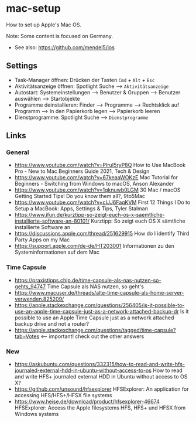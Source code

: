 # mac-setup
How to set up Apple's Mac OS.

Note: Some content is focused on Germany.
- See also: https://github.com/mendel5/ios

## Settings
- Task-Manager öffnen: Drücken der Tasten `Cmd` + `Alt` + `Esc`
- Aktivitätsanzeige öffnen: Spotlight Suche --> `Aktivitätsanzeige`
- Autostart: Systemeinstellungen --> Benutzer & Gruppen --> Benutzer auswählen --> Startobjekte
- Programme deinstallieren: Finder --> Programme --> Rechtsklick auf Programm --> In den Papierkorb legen --> Papierkorb leeren
- Dienstprogramme: Spotlight Suche --> `Dienstprogramme`

## Links
### General
- https://www.youtube.com/watch?v=PlruI5ryP8Q How to Use MacBook Pro - New to Mac Beginners Guide 2021, Tech & Design
- https://www.youtube.com/watch?v=67keaaWOKzE Mac Tutorial for Beginners - Switching from Windows to macOS, Anson Alexander
- https://www.youtube.com/watch?v=1qknuwb0LGM 30 Mac / macOS Getting Started Tips! Do you know them all?, 9to5Mac
- https://www.youtube.com/watch?v=cIJJ6FaqKVM First 12 Things I Do to Setup a MacBook: Apps, Settings & Tips, Tyler Stalman
- https://www.ifun.de/kurztipp-so-zeigt-euch-os-x-saemtliche-installierte-software-an-80101/ Kurztipp: So zeigt euch OS X sämtliche installierte Software an
- https://discussions.apple.com/thread/251629915 How do I identify Third Party Apps on my Mac
- https://support.apple.com/de-de/HT203001 Informationen zu den Systeminformationen auf dem Mac

### Time Capsule
- https://praxistipps.chip.de/time-capsule-als-nas-nutzen-so-gehts_94747 Time Capsule als NAS nutzen, so geht's
- https://www.macuser.de/threads/alte-time-capsule-als-home-server-verwenden.825209/
- https://apple.stackexchange.com/questions/256405/is-it-possible-to-use-an-apple-time-capsule-just-as-a-network-attached-backup-dr Is it possible to use an Apple Time Capsule just as a network attached backup drive and not a router?
- https://apple.stackexchange.com/questions/tagged/time-capsule?tab=Votes <-- important! check out the other answers

### New
- https://askubuntu.com/questions/332315/how-to-read-and-write-hfs-journaled-external-hdd-in-ubuntu-without-access-to-os How to read and write HFS+ journaled external HDD in Ubuntu without access to OS X?
- https://github.com/unsound/hfsexplorer HFSExplorer: An application for accessing HFS/HFS+/HFSX file systems
- https://www.heise.de/download/product/hfsexplorer-46674 HFSExplorer: Access the Apple filesystems HFS, HFS+ und HFSX from Windows systems
